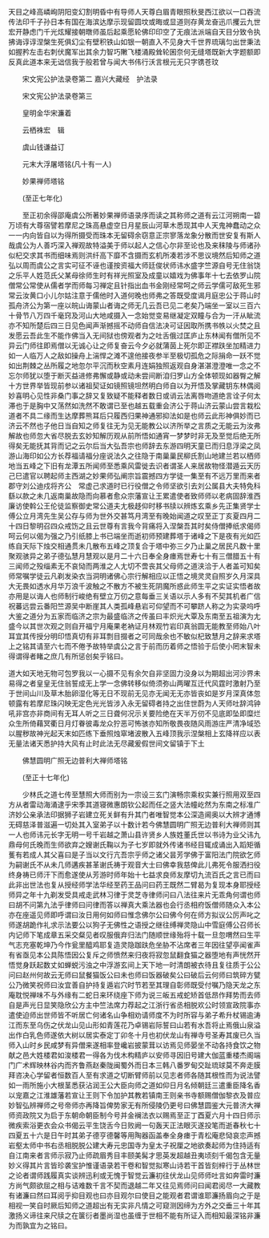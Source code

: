 <!-- { "loadSidebar": true } -->
天目之峰高嶙峋阴阳变幻割明昏中有导师人天尊白眉青眼照秋旻西江欲以一口吞流传法印千子孙日本有国在海滨达摩示现留圆坟或晦或显道则存黄龙奋迅爪攫云九世宏开静虑门千光炫耀接朝暾师虽后起乘愿轮佛印印空了无痕法派端自天目分致令执拂诲谆谆涅槃生死俱幻尘有壁积铁山如银一朝直入不见身大千世界琉璃匀出世秉法如握矜左击右刺伏魔军出其余力智巧敶飞楼涌殿耸轮囷奈何无缝塔既新大字题额即反真此道本来无诎信我于般若曾与闻大书伟行沃言根元无只字镌苍玟

　　宋文宪公护法录卷第二
嘉兴大藏经　护法录


　　宋文宪公护法录卷第三

　　皇明金华宋濂着

　　云栖袾宏　辑

　　虞山钱谦益订

　　元末大浮屠塔铭(凡十有一人)

　　妙果禅师塔铭

　　(至正七年化)

　　至正初余得邵庵虞公所著妙果禅师语录序而读之其称师之道有云江河朔南一碧万顷有大尊宿譬若摩尼之珠高悬虚空日月星辰山河草木悉现其中人天鬼神蠢动之众一一内向皆自以为得所摄受而珠本无留碍余窃意正宗寥落龙象分散而世安复有斯人哉虞公为人善巧深入禅观故特溢美于师以起人之信心尔非至论也及来秣陵与师诸孙似杞交求其书而细味焉则洪纤高下靡不含摄而玄机所凑若涉不思议境然后知师之道弘以周而虞公之言实可征不诬也谨按资福大师廷俊状师讳水盛字竺源自号无住翁饶之乐平人姓范氏父某母徐师生时有祥光照室及成童以嬉戏为佛事年十七去依罗山院僧常公常使从儒者学而师每习禅定且针指出血书金刚经常呵之师云学儒可敌死生邪常云汝黄口小儿尔姑注意于儒他时入道何晚也师弗之答既受度谒月庭忠公于蒋山时孤舟济公为第一座以皖山诲蒙山者诲之师无几云吾已见二老矣乃端坐一室以三百六十骨节八万四千毫窍及河山大地咸摄入一念始觉变易继凝定双瞳与合为一汗从眦流亦不知所楚后四三日见色闻声渐撼摇不动师自信法决可证因取所携书帙以火焚之且发愿云吾此生不能作佛当入无间狱也傍观者为之吐舌俄过匡庐止东林闻有僧所见不异云门师往即焉僧以无诚心让之师复奋云今夕必就蒲茵上死尔即正襟趺坐加精进力如一人临万人之敌如操舟上湍悍之滩不遑他接夜参半至极切孤危之际捐命一跃不觉如出荆棘之丛所履之地忽尔平沉而秋空素月连娟独照返观自身湛湛澄澄唯一念之不忘尔师犹以堕于断灭益进修弗懈或静或动未尝间断洎归罗山方全体顿现如器臀之解十方世界举皆现前参以诸祖契证如镜照镜坦然明白师自以为开悟及掌藏钥东林偶阅妙喜明心见性非桑门事之辞又复致疑不能释者数日或诮云法离唇吻道绝言诠子何太滞也于是胸中又荡然如洗然不敢谓已至也越五载重会济公于蒋山济云蒙山尝言栽松道者不具二缘而生达摩葬熊耳后只履西归果神通邪抑法如是也师云此形神俱妙而已济云不然也子他日当自知之师复往无为见无能教公以济所举之言质之无能云为汝弗解故也师忽大省尽脱去玄妙知解历观从前所悟如通宵一梦梦时非无及至觉后绝无所得矣无能抚其背而记之云尔后当大弘吾宗也师辞去东游四明天童已而归息浮梁之凤游山海印如公方长荐福请福分座说法久之往隐于南巢巢民柳氏割山地建兰若以栖师地当五峰之下旧有龙潭五所闻师至悉乘风雷徙去识者谓圣人来居故物怪潜遁云天历己巳遣官以聘起师主西湖之妙果师弘阐宗旨震撼四方学徒一集至有不远万里而来者郡守刘公迪戍将齐公　常虚己求道时已行役僧之令师坚欲引去刘公属县大夫特免科繇以款之未几返南巢故隐而向慕者愈众宗藩宣让王累遣使者致师师以老病固辞淮西廉访使斡公王伦徒监察御史常公道夫尢极趍仰时移书牍以辨炼玄乘乡先正集贤学士傅公立月湾先生吴公存与师为世外交甚笃月湾至有晚始闻道之叹至正丁亥夏四月二十四日黎明召四众戒饬之且云世尊有言我今背痛将入涅槃吾其时矣侍僧捧纸求偈师呵云何以偈为强之乃引纸膝上书已端坐而逝初师预建葬塔于诸峰之下是夜有光如匹练自天际下烛交相通贯未几散布五峰之顶复合于塔中弥三夕乃止巢之居民凡数十里聚观骇异之弟子德弘慧月慧观以是月二十六日奉全身瘗焉世寿七十有三僧腊五十有三闻师之殁缁素无不哀恸而两淮之人尢切不啻丧其父母师之道浃洽于人者盖可知矣师常嘱学徒云凡剃发染衣当洞明诸佛心宗行解相应以正悟之境灵灵自照岁久月深具大无畏如透水月华万浪千波触之不散方不被生死阴魔所惑此师生平之实证实悟者故亦用是以诲人也师制行峻绝有壁立万仞之意每垂三关语以示人多有不契其机者广信祝蕃远尝云番阳竺源吴中断崖其人类孤峰悬岩可仰望而不可攀跻人称之为实录呜呼大鉴之道分为五家而临济之宗为最盛临济之传虽曰丰炽光大覃及东南至五祖演为尢盛今以其世次观之则自开福宁月庵果老衲证月林观竹岩印真翁圆无能教至师始八叶耳宜其传授分明印悟真切有非耳剽目掇者之可同哉余也不敏似杞致慧月之辞来求塔上之铭其请至六七而不倦予故特举虞公之言于前而历着师之悟验于后使小罔末智未得谓得者睹之庶几有所惩创矣乎铭曰。

道大如天地无物可包罗我以一心摄不见有余欠自非坚固力没身以为期超出河沙界未易得之者皇皇无住翁誓成无上学一念佛转移似倚须弥山两曜互迁代风霆时激射乃至于世间山川及草木胎卵湿化等无日不现前无见亦无闻无无亦皆丧如是岁月深真体忽顿露有若摩尼珠闪映无定色光光皆涉入永无留碍者持之出住世蔚为人天师吐辞鸿钟吼非宫亦非商间有无耳人听之三日聋何况示关要险绝在天半万仞不见底即坠即糜烂众生所倚藉冥衢日月灯眷彼毒龙众狞恶可怖骇亦知所敬畏夜随风雨游庄严清净域恐以腥秽故神光起天末如匹练下垂照烛窣堵波散入五峰顶我示涅槃相上玄降祥应以表无量法诸天悉护持大风有止时此法无尽藏爰假世间文留镇于下土

　　佛慧圆明广照无边普利大禅师塔铭

　　(至正十七年化)

　　少林氏之道七传至慧照大师而别为一宗设三玄门演畅宗乘权实兼行照用双至四方从者雷动海涌逮乎宋季其道寝微惠朗钦公起而任之竖大法幢屹然为东南之标准广济妙公亲承法印据狮子岩建立死关鲜有升其门者唯智觉本公深造阃奥以大辨才通博无碍慈泽普滋遍一切处其入室弟子以十数计若今佛慧圆明广照无边普利大禅师则其一人也师讳元长字无明一号千岩越之萧山县许贤乡人族姓董氏世以书诗为业父讳九鼎母何氏晚而生师欲弃之嫂谢氏鞠以为子七岁即就外传诸书经目辄成诵出入蹈矩循蒦有若成人其父喜曰是子当以文行亢吾宗乎师之诸父昙芳学佛于富阳法门院欲乞师为嗣谢氏不从未几师遘疾甚革谢氏祷于观音大士曰佛幸我慈俾此儿弗死令服洒扫役终身祷已师汗下而愈遂使从芳游时师年始十七益求良师友摩切九流百氏之言已而曰此非出世法也复从授经师学法华经至药王品问曰药王既然二臂曷为复现本身耶授经师异之年十九剃发受具戒走武林习律于灵芝寺律师问曰八法往来片无乖角何谓也师曰胡不问第九法乎律师曰问律而答以禅真大乘法器也会行丞相府饭僧师随众入本公亦在座遥见师即呼谓曰汝日用何如师曰惟念佛尔公曰佛今何在师方拟议公厉声叱之师遂胡跪作礼求示法要公以狗子无佛性之语授之继往缚禅灵隐山中雪庭傅公召师长内记师下笔成章五采交粲见者叹服俄弃归法门随顺世缘殆将十载一旦忽喟然曰生平气志充塞乾坤乃今作瓮里醯鸡耶复造灵隐跏趺危坐胁不沾席者三年因往望亭闻雀声有省亟见本公具陈悟因公复斥之师愤然来归夜将寂忽鼠翻食猫之器堕地有声恍然开悟觉身跃起数丈如蝉蜕污浊之中浮游玄间上天下地一时清朗被衣待且复往质于公公问曰赵州何故云无师曰鼠餐猫饭公曰未也师曰饭器破矣公曰破后云何师曰筑碎方甓公乃微笑祝师曰汝宜善自护持复遁岩穴时节若至其理自彰师既受付嘱乃隐天龙之东庵耽悦禅味不与外缘有二蛇日来环绕座下师为说三皈五戒蛇矫首低昂作拜势而去师自是声光日显笑隐欣公方主中竺法席力荐起之江浙行省丞相脱欢公时领宣政院事亦遣使迫师出世师皆不听居亡何诸名山争相劝请师度不为时所容与弟子希升杖锡逾涛江而东至乌伤之伏龙山见山形如青莲花乃卓锡岩际誓曰山若有水吾将止焉俄山泉溢出作白乳色师遂依大树以居实泰定丁卯冬十月也初伏龙山有禅寺号圣寿其废已久当师入山时乡民咸梦有异僧来遂相率登巉岩披蒙茸以访焉见师晏坐不动各持食饮之物献之邑大姓楼君如浚楼君一得各为伐木构精庐以安师寻因旧号建大伽蓝重楼杰阁端门广术辉映林谷内而齐鲁燕赵秦陇闽蜀外而日本三韩八番罗甸交趾琉球莫不奔走膜拜咨决心学留者恒数百人至有求道之切断臂师前以见志者师各随其根性而为说法譬如一雨所施小大根茎悉获沾润王公大臣向师之道如仰日月名倾朝廷三遣重臣降名香以宠嘉之江淮雄藩若宣让王则下令加护其教若镇南王则亲书寺额赐僧伽黎衣及普应妙智弘辨禅师之号帝师亦再降旨俾势家无有所侵陵仍更号曰佛慧圆鉴大元普济大禅师资政院又为启于东朝命朝臣制今号并金襕法衣以赐焉至正丁酉夏六月十四日师示微疾索浴更衣会众书偈云平生饶舌今日败阙一句轰天正法眼灭遂投笔而逝春秋七十四夏五十六是日午时其弟子德亨德馨等用陶器函盖奉全身瘗于青松庵悲恸哀恋声撼岩壑太师中书右丞相脱脱公建大寿元忠国寺为皇太子祝厘之地欲奏起师为住持适有自江南来者言师示寂乃止师疏眉秀目丰颐美髯才思英发超越丑夷顷刻千偈包含无量妙义得其片言皆珍袭宝护惟谨语录若干卷和智觉拟寒山诗若干首皆刻梓行于丛林世之论者谓师践履真实谈辨迅利或无愧于智觉云濂初往伏龙山见师师吐言如奔雷时濂方尚气颇欲屈之相与诘难数千言不契而退越二年又往见焉师问曰闻君阅尽一大藏教有诸濂曰然曰耳阅乎抑目观也曰亦目观尔曰使目之能观者君谓谁耶濂扬眉向之于是相视一笑自时厥后知师之道超出有无实非凡情之可窥测因缔为方外之交垂三十年其激扬义谛往来尺牍之在箧衍者墨尚湿也虽缠于世相不能有所证入而相知最深铭非濂为而孰宜为之铭曰。

